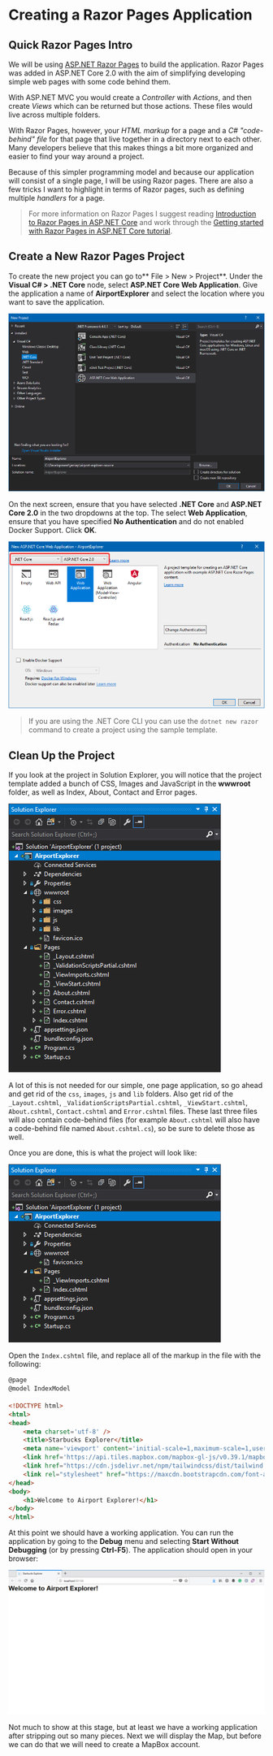 # Creating a Razor Pages Application

## Quick Razor Pages Intro

We will be using [ASP.NET Razor Pages](https://docs.microsoft.com/en-us/aspnet/core/mvc/razor-pages/) to build the application. Razor Pages was added in ASP.NET Core 2.0 with the aim of simplifying developing simple web pages with some code behind them. 

With ASP.NET MVC you would create a _Controller_ with _Actions_, and then create _Views_ which can be returned but those actions. These files would live across multiple folders. 

With Razor Pages, however, your _HTML markup_ for a page and a _C# "code-behind" file_ for that page that live together in a directory next to each other. Many developers believe that this makes things a bit more organized and easier to find your way around a project.

Because of this simpler programming model and because our application will consist of a single page, I will be using Razor pages. There are also a few tricks I want to highlight in terms of Razor pages, such as defining multiple _handlers_ for a page.

> For more information on Razor Pages I suggest reading [Introduction to Razor Pages in ASP.NET Core](https://docs.microsoft.com/en-us/aspnet/core/mvc/razor-pages/) and work through the [Getting started with Razor Pages in ASP.NET Core tutorial](https://docs.microsoft.com/en-us/aspnet/core/tutorials/razor-pages/razor-pages-start).

## Create a New Razor Pages Project

To create the new project you can go to** File > New > Project**. Under the **Visual C# > .NET Core** node, select **ASP.NET Core Web Application**. Give the application a name of **AirportExplorer** and select the location where you want to save the application.

![](new-project.png)

On the next screen, ensure that you have selected **.NET Core** and **ASP.NET Core 2.0** in the two dropdowns at the top. The select **Web Application**, ensure that you have specified **No Authentication** and do not enabled Docker Support. Click **OK**.

![](new-aspnet-application.png)

> If you are using the .NET Core CLI you can use the `dotnet new razor` command to create a project using the sample template.

## Clean Up the Project

If you look at the project in Solution Explorer, you will notice that the project template added a bunch of CSS, Images and JavaScript in the **wwwroot** folder, as well as Index, About, Contact and Error pages.

![](solution-explorer.png)

A lot of this is not needed for our simple, one page application, so go ahead and get rid of the `css`, `images`, `js` and `lib` folders. Also get rid of the `_Layout.cshtml`, `_ValidationScriptsPartial.cshtml`, `_ViewStart.cshtml`, `About.cshtml`, `Contact.cshtml` and `Error.cshtml` files. These last three files will also contain code-behind files (for example `About.cshtml` will also have a code-behind file named `About.cshtml.cs`), so be sure to delete those as well.

Once you are done, this is what the project will look like:

![](solution-explorer-clean.png)

Open the `Index.cshtml` file, and replace all of the markup in the file with the following:

```html
@page
@model IndexModel

<!DOCTYPE html>
<html>
<head>
    <meta charset='utf-8' />
    <title>Starbucks Explorer</title>
    <meta name='viewport' content='initial-scale=1,maximum-scale=1,user-scalable=no' />
    <link href='https://api.tiles.mapbox.com/mapbox-gl-js/v0.39.1/mapbox-gl.css' rel='stylesheet' />
    <link href="https://cdn.jsdelivr.net/npm/tailwindcss/dist/tailwind.min.css" rel="stylesheet">
    <link rel="stylesheet" href="https://maxcdn.bootstrapcdn.com/font-awesome/4.7.0/css/font-awesome.min.css" />
</head>
<body>
    <h1>Welcome to Airport Explorer!</h1>
</body>
</html>
```

At this point we should have a working application. You can run the application by going to the **Debug** menu and selecting **Start Without Debugging** (or by pressing **Ctrl-F5**). The application should open in your browser:

![](run-application.png)

Not much to show at this stage, but at least we have a working application after stripping out so many pieces. Next we will display the Map, but before we can do that we will need to create a MapBox account.